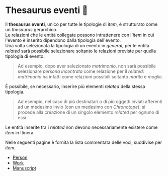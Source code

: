 # Thesaurus eventi 🚧


Il **thesaurus eventi**, unico per tutte le tipologie di _item_, è strutturato come un _thesaurus_ gerarchico.   
Le relazioni che le entità collegate possono intrattenere con l'_item_ in cui l'evento è inserito dipendono dalla tipologia dell'evento.  
Una volta selezionata la tipologia di un evento in _general_, per le entità _related_ sarà possibile selezionare soltanto le relazioni previste per quella tipologia di evento.  

> Ad esempio, dopo aver selezionato _matrimonio_, non sarà possibile selezionare _persona incontrata_ come relazione per il _related_: _matrimonio_ ha infatti come relazioni possibili soltanto _marito_ e _moglie_.

È possibile, se necessario, inserire più elementi _related_ della stessa tipologia.

> Ad esempio, nel caso di più destinatari o di più oggetti inviati afferenti ad un medesimo invio (con un medesimo con _Chronotope_), si procede alla creazione di un singolo elemento _related_ per ognuno di essi.

Le entità inserite tra i _related_ non devono necessariamente esistere come _item_ in Itinera.

Nelle seguenti pagine è fornita la lista commentata delle voci, suddivise per _item_.


* [Person](Events_Thesaurus_Person.md)  
* [Work](Events_Thesaurus_Work.md)  
* [Manuscript](Events_Thesaurus_Manuscript.md)  
